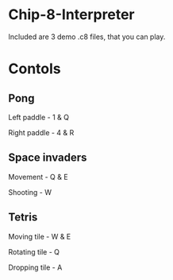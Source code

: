 # Chip-8-Interpreter
Included are 3 demo .c8 files, that you can play.

# Contols
## Pong
Left paddle   -   1 & Q

Right paddle  -   4 & R

## Space invaders
Movement      -   Q & E

Shooting      -   W

## Tetris
Moving tile   -   W & E

Rotating tile -   Q

Dropping tile -   A

